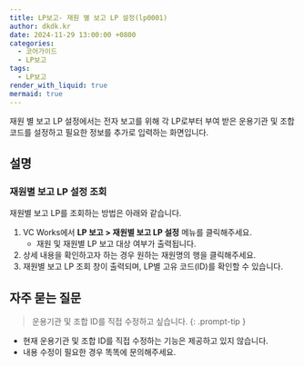 ```yaml
---
title: LP보고- 재원 별 보고 LP 설정(lp0001)
author: dkdk.kr
date: 2024-11-29 13:00:00 +0800
categories:
  - 코어가이드
  - LP보고
tags:
  - LP보고
render_with_liquid: true
mermaid: true
---
```

재원 별 보고 LP 설정에서는 전자 보고를 위해 각 LP로부터 부여 받은 운용기관 및 조합 코드를 설정하고 필요한 정보를 추가로 입력하는 화면입니다.

## 설명

### 재원별 보고 LP 설정 조회
재원별 보고 LP를 조회하는 방법은 아래와 같습니다.
1. VC Works에서 **LP 보고 > 재원별 보고 LP 설정** 메뉴를 클릭해주세요.
	- 재원 및 재원별 LP 보고 대상 여부가 출력됩니다.
2. 상세 내용을 확인하고자 하는 경우 원하는 재원명의 행을 클릭해주세요.
3. 재원별 보고 LP 조회 창이 출력되며, LP별 고유 코드(ID)를 확인할 수 있습니다.

## 자주 묻는 질문

> 운용기관 및 조합 ID를 직접 수정하고 싶습니다.
> {: .prompt-tip }

- 현재 운용기관 및 조합 ID를 직접 수정하는 기능은 제공하고 있지 않습니다.
- 내용 수정이 필요한 경우 똑똑에 문의해주세요.

